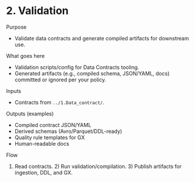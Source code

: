 # 2. Validation

Purpose
- Validate data contracts and generate compiled artifacts for downstream use.

What goes here
- Validation scripts/config for Data Contracts tooling.
- Generated artifacts (e.g., compiled schema, JSON/YAML, docs) committed or ignored per your policy.

Inputs
- Contracts from `../1.Data_contract/`.

Outputs (examples)
- Compiled contract JSON/YAML
- Derived schemas (Avro/Parquet/DDL-ready)
- Quality rule templates for GX
- Human-readable docs

Flow
1) Read contracts. 2) Run validation/compilation. 3) Publish artifacts for ingestion, DDL, and GX.
